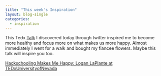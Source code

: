 ```yaml
---
title: "This week's Inspiration"
layout: blog-single
categories:
  - inspiration
---
```


This Tedx [Talk](https://www.youtube.com/watch?v=h11u3vtcpaY) I discovered today through twitter inspired me to become more healthy and focus more on what makes us more happy. Almost immediately I went for a walk and bought my fiancee flowers. Maybe this talk will inspire you too.

[Hackschooling Makes Me Happy: Logan LaPlante at
TEDxUniversityofNevada](https://www.youtube.com/watch?v=h11u3vtcpaY)
